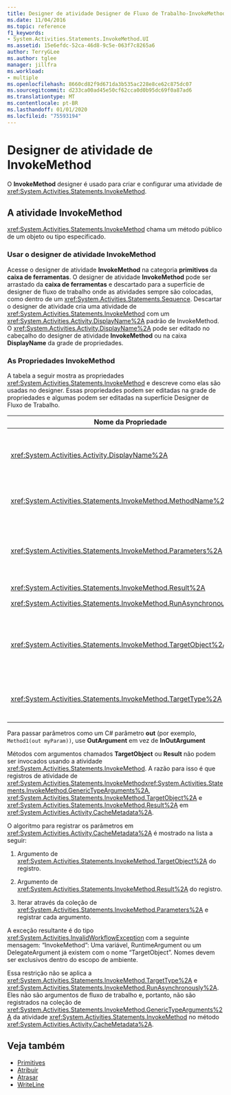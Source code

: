 ```yaml
---
title: Designer de atividade Designer de Fluxo de Trabalho-InvokeMethod
ms.date: 11/04/2016
ms.topic: reference
f1_keywords:
- System.Activities.Statements.InvokeMethod.UI
ms.assetid: 15e6efdc-52ca-46d8-9c5e-063f7c8265a6
author: TerryGLee
ms.author: tglee
manager: jillfra
ms.workload:
- multiple
ms.openlocfilehash: 8660cd82f9d671da3b535ac228e8ce62c875dc07
ms.sourcegitcommit: d233ca00ad45e50cf62cca0d0b95dc69f0a87ad6
ms.translationtype: MT
ms.contentlocale: pt-BR
ms.lasthandoff: 01/01/2020
ms.locfileid: "75593194"
---
```

# <a name="invokemethod-activity-designer"></a>Designer de atividade de InvokeMethod

O **InvokeMethod** designer é usado para criar e configurar uma atividade de <xref:System.Activities.Statements.InvokeMethod>.

## <a name="the-invokemethod-activity"></a>A atividade InvokeMethod

<xref:System.Activities.Statements.InvokeMethod> chama um método público de um objeto ou tipo especificado.

### <a name="use-the-invokemethod-activity-designer"></a>Usar o designer de atividade InvokeMethod

Acesse o designer de atividade **InvokeMethod** na categoria **primitivos** da **caixa de ferramentas**. O designer de atividade **InvokeMethod** pode ser arrastado da **caixa de ferramentas** e descartado para a superfície de designer de fluxo de trabalho onde as atividades sempre são colocadas, como dentro de um <xref:System.Activities.Statements.Sequence>. Descartar o designer de atividade cria uma atividade de <xref:System.Activities.Statements.InvokeMethod> com um <xref:System.Activities.Activity.DisplayName%2A> padrão de InvokeMethod. O <xref:System.Activities.Activity.DisplayName%2A> pode ser editado no cabeçalho do designer de atividade **InvokeMethod** ou na caixa **DisplayName** da grade de propriedades.

### <a name="the-invokemethod-properties"></a>As Propriedades InvokeMethod

A tabela a seguir mostra as propriedades <xref:System.Activities.Statements.InvokeMethod> e descreve como elas são usadas no designer. Essas propriedades podem ser editadas na grade de propriedades e algumas podem ser editadas na superfície Designer de Fluxo de Trabalho.

|Nome da Propriedade|Necessário|Medição de|
|-|--------------|-|
|<xref:System.Activities.Activity.DisplayName%2A>|False|O nome amigável de atividade de <xref:System.Activities.Statements.InvokeMethod> . O valor padrão é InvokeMethod.<br /><br /> Embora o <xref:System.Activities.Activity.DisplayName%2A> não seja estritamente necessário, é melhor usar um.|
|<xref:System.Activities.Statements.InvokeMethod.MethodName%2A>|verdadeiro|O nome do método a ser chamado quando a atividade executar. O método chamado deve ser declarado como **público**. Essa propriedade pode ser editada na superfície do designer e é obrigatória.|
|<xref:System.Activities.Statements.InvokeMethod.Parameters%2A>|False|A coleção de parâmetros do método chamado. Os parâmetros devem ser adicionados à coleção na mesma ordem que eles aparecem na assinatura de método. Para exibir a caixa de diálogo de **parâmetros** onde você pode definir essa propriedade, clique no botão de reticências no campo **parâmetros** da grade de propriedades. Clique no botão **criar argumento** para adicionar os parâmetros.|
|<xref:System.Activities.Statements.InvokeMethod.Result%2A>|False|O valor de retorno de chamada de método.|
|<xref:System.Activities.Statements.InvokeMethod.RunAsynchronously%2A>|verdadeiro|Especifica se o método é chamado de forma assíncrona. O valor padrão é **False**.|
|<xref:System.Activities.Statements.InvokeMethod.TargetObject%2A>|False|O objeto que contém o método para chamar. Esta propriedade pode ser editada na superfície de designer.<br /><br /> <xref:System.Activities.Statements.InvokeMethod.TargetObject%2A> ou <xref:System.Activities.Statements.InvokeMethod.TargetType%2A> são necessários para ser definidos.|
|<xref:System.Activities.Statements.InvokeMethod.TargetType%2A>|False|O tipo de <xref:System.Activities.Statements.InvokeMethod.TargetObject%2A>. Esta propriedade pode ser editada na superfície de designer. Esta propriedade deve ser definida somente se o método é chamado estático.|

Para passar parâmetros como um C# parâmetro **out** (por exemplo, `Method1(out myParam))`, use **OutArgument** em vez de **InOutArgument**

Métodos com argumentos chamados **TargetObject** ou **Result** não podem ser invocados usando a atividade <xref:System.Activities.Statements.InvokeMethod>. A razão para isso é que registros de atividade de <xref:System.Activities.Statements.InvokeMethod><xref:System.Activities.Statements.InvokeMethod.GenericTypeArguments%2A>, <xref:System.Activities.Statements.InvokeMethod.TargetObject%2A> e <xref:System.Activities.Statements.InvokeMethod.Result%2A> em <xref:System.Activities.Activity.CacheMetadata%2A>.

O algoritmo para registrar os parâmetros em <xref:System.Activities.Activity.CacheMetadata%2A> é mostrado na lista a seguir:

1. Argumento de <xref:System.Activities.Statements.InvokeMethod.TargetObject%2A> do registro.

2. Argumento de <xref:System.Activities.Statements.InvokeMethod.Result%2A> do registro.

3. Iterar através da coleção de <xref:System.Activities.Statements.InvokeMethod.Parameters%2A> e registrar cada argumento.

A exceção resultante é do tipo <xref:System.Activities.InvalidWorkflowException> com a seguinte mensagem: “InvokeMethod”: Uma variável, RuntimeArgument ou um DelegateArgument já existem com o nome “TargetObject”. Nomes devem ser exclusivos dentro do escopo de ambiente.

Essa restrição não se aplica a <xref:System.Activities.Statements.InvokeMethod.TargetType%2A> e <xref:System.Activities.Statements.InvokeMethod.RunAsynchronously%2A>. Eles não são argumentos de fluxo de trabalho e, portanto, não são registrados na coleção de <xref:System.Activities.Statements.InvokeMethod.GenericTypeArguments%2A> da atividade <xref:System.Activities.Statements.InvokeMethod> no método <xref:System.Activities.Activity.CacheMetadata%2A>.

## <a name="see-also"></a>Veja também

- [Primitives](../workflow-designer/primitives-activity-designers.md)
- [Atribuir](../workflow-designer/assign-activity-designer.md)
- [Atrasar](../workflow-designer/delay-activity-designer.md)
- [WriteLine](../workflow-designer/writeline-activity-designer.md)
